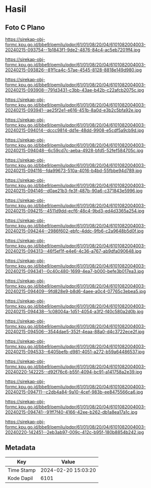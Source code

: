 # Hasil

## Foto C Plano

https://sirekap-obj-formc.kpu.go.id/bbe9/pemilu/pdpr/61/01/08/20/04/6101082004003-20240215-093754--1b1843f1-9de2-4876-84c4-ac5eb7201ff4.jpg

https://sirekap-obj-formc.kpu.go.id/bbe9/pemilu/pdpr/61/01/08/20/04/6101082004003-20240215-093826--81f1ca4c-57ae-4545-8128-8818e149d980.jpg

https://sirekap-obj-formc.kpu.go.id/bbe9/pemilu/pdpr/61/01/08/20/04/6101082004003-20240215-093908--791d3431-c3bb-43ae-b42b-c22afcb2075c.jpg

https://sirekap-obj-formc.kpu.go.id/bbe9/pemilu/pdpr/61/01/08/20/04/6101082004003-20240215-093941--ae25f2e1-e616-451b-8a0d-e3b2c5bfa92e.jpg

https://sirekap-obj-formc.kpu.go.id/bbe9/pemilu/pdpr/61/01/08/20/04/6101082004003-20240215-094014--dccc9814-dd1e-48dd-9908-e5cdf5a9cb9d.jpg

https://sirekap-obj-formc.kpu.go.id/bbe9/pemilu/pdpr/61/01/08/20/04/6101082004003-20240215-094048--6c59cd7c-aeba-4928-bfd5-52fef584705c.jpg

https://sirekap-obj-formc.kpu.go.id/bbe9/pemilu/pdpr/61/01/08/20/04/6101082004003-20240215-094116--fda99673-510a-4016-b4bd-55fbbe94d789.jpg

https://sirekap-obj-formc.kpu.go.id/bbe9/pemilu/pdpr/61/01/08/20/04/6101082004003-20240215-094146--d0ae21b3-fe3f-487b-90a6-c371843e5996.jpg

https://sirekap-obj-formc.kpu.go.id/bbe9/pemilu/pdpr/61/01/08/20/04/6101082004003-20240215-094215--4511d9dd-ecf6-48c4-9bd3-ed4d3365a254.jpg

https://sirekap-obj-formc.kpu.go.id/bbe9/pemilu/pdpr/61/01/08/20/04/6101082004003-20240215-094244--2986f602-ebfc-4ddc-9fb6-c2a9648b5d0f.jpg

https://sirekap-obj-formc.kpu.go.id/bbe9/pemilu/pdpr/61/01/08/20/04/6101082004003-20240215-094313--46f5ef1f-e4e6-4c36-a767-ab9dfa090648.jpg

https://sirekap-obj-formc.kpu.go.id/bbe9/pemilu/pdpr/61/01/08/20/04/6101082004003-20240215-094341--0c40c480-1699-4ea7-b000-befe3b017ea3.jpg

https://sirekap-obj-formc.kpu.go.id/bbe9/pemilu/pdpr/61/01/08/20/04/6101082004003-20240215-094409--9fd828e9-b8d6-4aee-a0c4-07765c3ebea5.jpg

https://sirekap-obj-formc.kpu.go.id/bbe9/pemilu/pdpr/61/01/08/20/04/6101082004003-20240215-094438--1c08004a-1d51-4054-a3f2-f40c580a2d0b.jpg

https://sirekap-obj-formc.kpu.go.id/bbe9/pemilu/pdpr/61/01/08/20/04/6101082004003-20240215-094506--3544dae5-352f-4eaa-88a0-d4c3722ece2f.jpg

https://sirekap-obj-formc.kpu.go.id/bbe9/pemilu/pdpr/61/01/08/20/04/6101082004003-20240215-094533--6405befb-d981-4051-a272-b59a64486537.jpg

https://sirekap-obj-formc.kpu.go.id/bbe9/pemilu/pdpr/61/01/08/20/04/6101082004003-20240220-142225--d92f76c6-b55f-4094-bc91-a141758a2e39.jpg

https://sirekap-obj-formc.kpu.go.id/bbe9/pemilu/pdpr/61/01/08/20/04/6101082004003-20240215-094711--c2db4a84-9a10-4cef-983b-ee8475566ca6.jpg

https://sirekap-obj-formc.kpu.go.id/bbe9/pemilu/pdpr/61/01/08/20/04/6101082004003-20240215-094741--91ff7f40-4166-42ee-b262-db1a8ea17a1c.jpg

https://sirekap-obj-formc.kpu.go.id/bbe9/pemilu/pdpr/61/01/08/20/04/6101082004003-20240220-142451--2eb3ab97-009c-412c-b95f-180b8854b242.jpg


## Metadata

| Key        | Value               |
| ---------- | ------------------- |
| Time Stamp | 2024-02-20 15:03:20 |
| Kode Dapil | 6101                |



